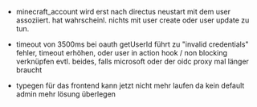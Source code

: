 - minecraft_account wird erst nach directus neustart mit dem user assoziiert.
   hat wahrscheinl. nichts mit user create oder user update zu tun.

- timeout von 3500ms bei oauth getUserId führt zu "invalid credentials" fehler, 
    timeout erhöhen, oder user in action hook / non blocking verknüpfen
    evtl. beides, falls microsoft oder der oidc proxy mal länger braucht

- typegen für das frontend kann jetzt nicht mehr laufen da kein default admin mehr
    lösung überlegen
